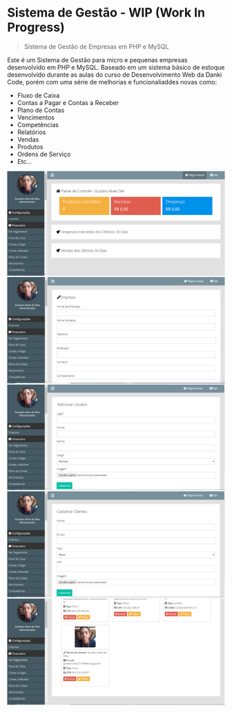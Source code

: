 # Sistema de Gestão - WIP (Work In Progress)
> Sistema de Gestão de Empresas em PHP e MySQL

Este é um Sistema de Gestão para micro e pequenas empresas desenvolvido em PHP e MySQL. Baseado em um sistema básico de estoque desenvolvido durante as aulas do curso de Desenvolvimento Web da Danki Code, porém com uma série de melhorias e funcionaliaddes novas como:
- Fluxo de Caixa
- Contas a Pagar e Contas a Receber
- Plano de Contas
- Vencimentos 
- Competências
- Relatórios
- Vendas
- Produtos
- Ordens de Serviço
- Etc...

![](screenshot1.PNG)
![](screenshot2.PNG)
![](screenshot3.PNG)
![](screenshot4.PNG)
![](screenshot5.PNG)